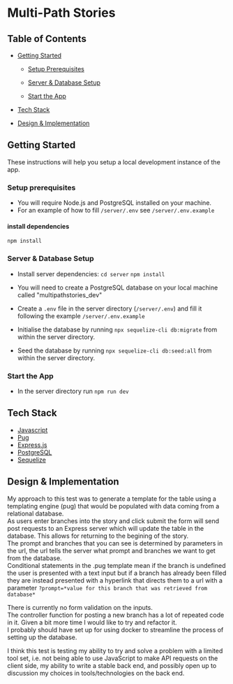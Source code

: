 # Multi-Path Stories

## Table of Contents

- [Getting Started](#Getting-Started)

  - [Setup Prerequisites](#Setup-Prerequisites)

  - [Server & Database Setup](#Server--Database-Setup)

  - [Start the App](#Start-the-App)

- [Tech Stack](#Tech-Stack)

- [Design & Implementation](#Design--Implementation)

## Getting Started

These instructions will help you setup a local development instance of the app.

### Setup prerequisites

- You will require Node.js and PostgreSQL installed on your machine.
- For an example of how to fill `/server/.env` see `/server/.env.example`

#### install dependencies

`npm install`

### Server & Database Setup

- Install server dependencies:
  `cd server`
  `npm install`
- You will need to create a PostgreSQL database on your local machine called "multipathstories_dev"
- Create a `.env` file in the server directory (`/server/.env`) and fill it following the example `/server/.env.example`
- Initialise the database by running `npx sequelize-cli db:migrate` from within the server directory.

- Seed the database by running `npx sequelize-cli db:seed:all` from within the server directory.

### Start the App

- In the server directory run `npm run dev`

## Tech Stack

- [Javascript](https://www.javascript.com/)
- [Pug](https://pugjs.org/api/getting-started.html)
- [Express.js](https://expressjs.com/)
- [PostgreSQL](https://www.postgresql.org/)
- [Sequelize](https://sequelize.org/)

## Design & Implementation

My approach to this test was to generate a template for the table using a templating engine (pug) that would be populated with data coming from a relational database.<br>
As users enter branches into the story and click submit the form will send post requests to an Express server which will update the table in the database. This allows for returning to the begining of the story.<br>
The prompt and branches that you can see is determined by parameters in the url, the url tells the server what prompt and branches we want to get from the database.<br>
Conditional statements in the .pug template mean if the branch is undefined the user is presented with a text input but if a branch has already been filled they are instead presented with a hyperlink that directs them to a url with a parameter
`?prompt=*value for this branch that was retrieved from database*`

There is currently no form validation on the inputs.<br>
The controller function for posting a new branch has a lot of repeated code in it. Given a bit more time I would like to try and refactor it.<br>
I probably should have set up for using docker to streamline the process of setting up the database.<br>

I think this test is testing my ability to try and solve a problem with a limited tool set, i.e. not being able to use JavaScript to make API requests on the client side, my ability to write a stable back end, and possibly open up to discussion my choices in tools/technologies on the back end.
